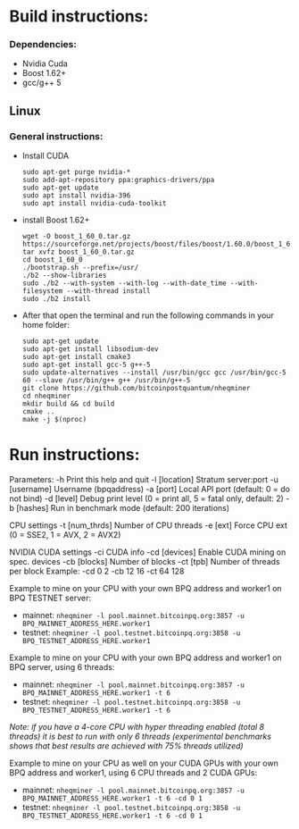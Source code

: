 # Build instructions:

### Dependencies:
  - Nvidia Cuda
  - Boost 1.62+
  - gcc/g++ 5

## Linux
### General instructions:
  - Install CUDA
    ````
    sudo apt-get purge nvidia-*
    sudo add-apt-repository ppa:graphics-drivers/ppa
    sudo apt-get update
    sudo apt install nvidia-396
    sudo apt install nvidia-cuda-toolkit
    ````

  - install Boost 1.62+
	````
	wget -O boost_1_60_0.tar.gz https://sourceforge.net/projects/boost/files/boost/1.60.0/boost_1_60_0.tar.gz/download
	tar xvfz boost_1_60_0.tar.gz
	cd boost_1_60_0
	./bootstrap.sh --prefix=/usr/
	./b2 --show-libraries
	sudo ./b2 --with-system --with-log --with-date_time --with-filesystem --with-thread install
	sudo ./b2 install
	````
  - After that open the terminal and run the following commands in your home folder:
	````
	sudo apt-get update 
	sudo apt-get install libsodium-dev
	sudo apt-get install cmake3
	sudo apt-get install gcc-5 g++-5
	sudo update-alternatives --install /usr/bin/gcc gcc /usr/bin/gcc-5 60 --slave /usr/bin/g++ g++ /usr/bin/g++-5
	git clone https://github.com/bitcoinpostquantum/nheqminer
	cd nheqminer
	mkdir build && cd build
	cmake ..
	make -j $(nproc)
	````
	  
# Run instructions:

Parameters: 
	-h		Print this help and quit
	-l [location]	Stratum server:port
	-u [username]	Username (bpqaddress)
	-a [port]	Local API port (default: 0 = do not bind)
	-d [level]	Debug print level (0 = print all, 5 = fatal only, default: 2)
	-b [hashes] Run in benchmark mode (default: 200 iterations)

CPU settings
	-t [num_thrds]	Number of CPU threads
	-e [ext]	Force CPU ext (0 = SSE2, 1 = AVX, 2 = AVX2)

NVIDIA CUDA settings
	-ci		CUDA info
	-cd [devices]	Enable CUDA mining on spec. devices
	-cb [blocks]	Number of blocks
	-ct [tpb]	Number of threads per block
Example: -cd 0 2 -cb 12 16 -ct 64 128
  
Example to mine on your CPU with your own BPQ address and worker1 on BPQ TESTNET server:
- mainnet:
        `nheqminer -l pool.mainnet.bitcoinpq.org:3857 -u BPQ_MAINNET_ADDRESS_HERE.worker1`        
- testnet:
        `nheqminer -l pool.testnet.bitcoinpq.org:3858 -u BPQ_TESTNET_ADDRESS_HERE.worker1`

Example to mine on your CPU with your own BPQ address and worker1 on BPQ server, using 6 threads:
- mainnet:
        `nheqminer -l pool.mainnet.bitcoinpq.org:3857 -u BPQ_MAINNET_ADDRESS_HERE.worker1 -t 6`
- testnet:
        `nheqminer -l pool.testnet.bitcoinpq.org:3858 -u BPQ_TESTNET_ADDRESS_HERE.worker1 -t 6`

<i>Note: if you have a 4-core CPU with hyper threading enabled (total 8 threads) it is best to run with only 6 threads (experimental benchmarks shows that best results are achieved with 75% threads utilized)</i>

Example to mine on your CPU as well on your CUDA GPUs with your own BPQ address and worker1, using 6 CPU threads and 2 CUDA GPUs:
- mainnet:
        `nheqminer -l pool.mainnet.bitcoinpq.org:3857 -u BPQ_MAINNET_ADDRESS_HERE.worker1 -t 6 -cd 0 1`
- testnet:
        `nheqminer -l pool.testnet.bitcoinpq.org:3858 -u BPQ_TESTNET_ADDRESS_HERE.worker1 -t 6 -cd 0 1`

